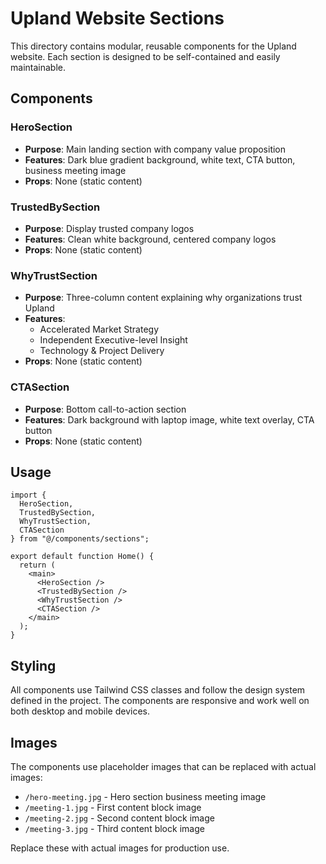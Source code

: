# Upland Website Sections

This directory contains modular, reusable components for the Upland website. Each section is designed to be self-contained and easily maintainable.

## Components

### HeroSection
- **Purpose**: Main landing section with company value proposition
- **Features**: Dark blue gradient background, white text, CTA button, business meeting image
- **Props**: None (static content)

### TrustedBySection
- **Purpose**: Display trusted company logos
- **Features**: Clean white background, centered company logos
- **Props**: None (static content)

### WhyTrustSection
- **Purpose**: Three-column content explaining why organizations trust Upland
- **Features**: 
  - Accelerated Market Strategy
  - Independent Executive-level Insight
  - Technology & Project Delivery
- **Props**: None (static content)

### CTASection
- **Purpose**: Bottom call-to-action section
- **Features**: Dark background with laptop image, white text overlay, CTA button
- **Props**: None (static content)

## Usage

```tsx
import { 
  HeroSection, 
  TrustedBySection, 
  WhyTrustSection, 
  CTASection 
} from "@/components/sections";

export default function Home() {
  return (
    <main>
      <HeroSection />
      <TrustedBySection />
      <WhyTrustSection />
      <CTASection />
    </main>
  );
}
```

## Styling

All components use Tailwind CSS classes and follow the design system defined in the project. The components are responsive and work well on both desktop and mobile devices.

## Images

The components use placeholder images that can be replaced with actual images:
- `/hero-meeting.jpg` - Hero section business meeting image
- `/meeting-1.jpg` - First content block image
- `/meeting-2.jpg` - Second content block image  
- `/meeting-3.jpg` - Third content block image

Replace these with actual images for production use.

